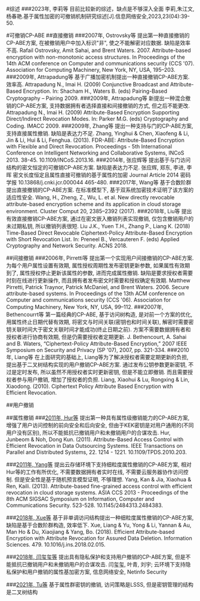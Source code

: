 #综述
###2023年, 李莉等
目前比较新的综述，缺点是不够深入全面
李莉,朱江文,杨春艳.基于属性加密的可撤销机制研究综述[J].信息网络安全,2023,23(04):39-50.

#可撤销CP-ABE
##直接撤销
###2007年, Ostrovsky等
提出第一种直接撤销的CP-ABE方案, 在被撤销用户中加入标识"非", 使之不能解密对应数据. 缺陷是效率不高.
Rafail Ostrovsky, Amit Sahai, and Brent Waters. 2007. Attribute-based encryption with non-monotonic access structures. In Proceedings of the 14th ACM conference on Computer and communications security (CCS '07). Association for Computing Machinery, New York, NY, USA, 195–203.
###2009年, Attrapadung等
基于广播加密机制提出一种直接撤销CP-ABE方案. 效率高.
Attrapadung N., Imai H. (2009) Conjunctive Broadcast and Attribute-Based Encryption. In: Shacham H., Waters B. (eds) Pairing-Based Cryptography – Pairing 2009.
###2009年, Attrapadung等
新提出一种混合撤销的CP-ABE方案, 支持数据拥有者选择直接和间接撤销的方式, 但之后不能更改.
Attrapadung N., Imai H. (2009) Attribute-Based Encryption Supporting Direct/Indirect Revocation Modes. In: Parker M.G. (eds) Cryptography and Coding. IMACC 2009.
###2009年, Zhang等
提出一种支持与门的CP-ABE方案, 支持直接属性撤销. 缺陷是表达力不足.
Zhang, Yinghui & Chen, Xiaofeng & Li, Jin & Li, Hui & Li, Fenghua. (2013). FDR-ABE: Attribute-Based Encryption with Flexible and Direct Revocation. Proceedings - 5th International Conference on Intelligent Networking and Collaborative Systems, INCoS 2013. 38-45. 10.1109/INCoS.2013.16.
###2014年, 张应辉等
提出基于与门访问结构的密文恒定的可撤销CP-ABE方案. 缺陷是表达力不足.
张应辉, 郑东, 李进, 李晖 密文长度恒定且属性直接可撤销的基于属性的加密 Journal Article 2014 密码学报 10.13868/j.cnki.jcr.000044 465-480.
###2017年, Wang等
基于合数阶群提出直接撤销的CP-ABE方案. 在标准模型下, 基于双系统加密技术证明了该方案的适应性安全.
Wang, H., Zheng, Z., Wu, L. et al. New directly revocable attribute-based encryption scheme and its application in cloud storage environment. Cluster Comput 20, 2385–2392 (2017).
###2018年, Liu等
提出有效直接撤销CP-ABE方案, 通过在密文嵌入撤销列表实现撤销, 仅包含撤销用户的未过期私钥, 所以撤销列表很短.
Liu J.K., Yuen T.H., Zhang P., Liang K. (2018) Time-Based Direct Revocable Ciphertext-Policy Attribute-Based Encryption with Short Revocation List. In: Preneel B., Vercauteren F. (eds) Applied Cryptography and Network Security. ACNS 2018.

##间接撤销
###2006年, Pirretti等
提出第一个实现用户间接撤销的CP-ABE方案. 为每个用户属性设置有效期, 属性授权周期性发布密钥更新参数, 如果属性有效期到了, 属性授权停止更新该属性的参数, 进而完成属性撤销. 缺陷是要求授权者需要时刻在线进行更新操作, 而且拥有者发布密文时需要和授权确定有效期.
Matthew Pirretti, Patrick Traynor, Patrick McDaniel, and Brent Waters. 2006. Secure attribute-based systems. In Proceedings of the 13th ACM conference on Computer and communications security (CCS '06). Association for Computing Machinery, New York, NY, USA, 99–112.
###2007年, Bethencourrt等
第一篇经典的CP-ABE, 基于访问树构造, 是对前一个方案的优化, 用属性终止日期代替有效期, 将密文与时间关联(密钥也和时间关联), 解密时需要密钥关联时间大于密文关联时间才能成功(终止日期之前). 方案不需要数据拥有者和授权者进行协商有效期, 但是仍需要授权者定期更新.
J. Bethencourt, A. Sahai and B. Waters, “Ciphertext-Policy Attribute-Based Encryption,” 2007 IEEE Symposium on Security and Privacy (SP '07), 2007, pp. 321-334.
###2010年, Liang等
在上面研究的基础上, Liang等为了解决授权者需要定期更新的负担, 提出基于二叉树结构实现的用户撤销CP-ABE方案. 通过发布公钥参数更新密钥, 不过是定时发布, 所以虽然不用授权者实时更新密钥, 但是不能立即撤销. 而且需要授权者参与用户撤销, 增加了授权者的负担.
Liang, Xiaohui & Lu, Rongxing & Lin, Xiaodong. (2010). Ciphertext Policy Attribute Based Encryption with Efficient Revocation.

##用户撤销




##属性撤销
###[2011年, Hur等](https://doi.org/10.1109/TPDS.2010.203)
提出第一种具有属性级撤销能力的CP-ABE方案, 增强了用户访问控制的前向安全和后向安全, 但由于KEK密钥是对用户通用的(不同用户没有区别), 所以不能抵抗已撤销用户和未撤销用户的合谋攻击.
Hur, Junbeom & Noh, Dong Kun. (2011). Attribute-Based Access Control with Efficient Revocation in Data Outsourcing Systems. IEEE Transactions on Parallel and Distributed Systems, 22. 1214 - 1221. 10.1109/TPDS.2010.203.

###[2011年, Yang等](https://dl.acm.org/doi/10.1145/2484313.2484383)
提出云存储环境下支持细粒度属性撤销的CP-ABE方案, 相对Hur等的工作有所优化, 不需要数据拥有者实时在线, 不需要云服务器协作访问控制. 但是安全性是基于随机预言模型证明, 不够理想.
Yang, Kan & Jia, Xiaohua & Ren, Kaili. (2013). Attribute-based fine-grained access control with efficient revocation in cloud storage systems. ASIA CCS 2013 - Proceedings of the 8th ACM SIGSAC Symposium on Information, Computer and Communications Security. 523-528. 10.1145/2484313.2484383.

###[2018年, Xue等](https://doi.org/10.1016/j.ins.2018.02.015)
基于非单调访问结构提出一种细粒度属性撤销的CP-ABE方案, 缺陷是基于合数阶群构造, 效率低下.
Xue, Liang & Yu, Yong & Li, Yannan & Au, Man Ho & Du, Xiaojiang & Yang, Bo. (2018). Efficient Attribute-based Encryption with Attribute Revocation for Assured Data Deletion. Information Sciences. 479. 10.1016/j.ins.2018.02.015.

###[2018年, 闫玺玺等](http://netinfo-security.org/CN/abstract/abstract6372.shtml#1)
提出具有隐私保护和支持用户撤销的CP-ABE方案, 但是不能抵抗已撤销用户和未撤销用户的合谋攻击.
闫玺玺, 叶青, 刘宇; 云环境下支持隐私保护和用户撤销的属性基加密方案, 信息网络安全, Netinfo Security

###[2021年, Tu等](https://doi.org/10.1016/j.comnet.2021.108196)
基于属性群密钥的撤销, 访问策略是LSSS, 但是密钥管理的结构是二叉树结构
